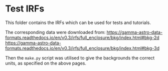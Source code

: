 Test IRFs
=========

This folder contains the IRFs which can be used for tests and tutorials.

The corresponding data were downloaded from:
https://gamma-astro-data-formats.readthedocs.io/en/v0.3/irfs/full_enclosure/bkg/index.html#bkg-2d
https://gamma-astro-data-formats.readthedocs.io/en/v0.3/irfs/full_enclosure/bkg/index.html#bkg-3d

Then the `make.py` script was utilised to give the backgrounds the correct units, as specified on the 
above pages.